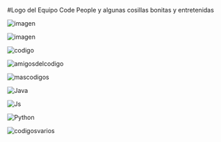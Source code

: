 #Logo del Equipo Code People
y algunas cosillas bonitas y entretenidas 

![imagen](https://user-images.githubusercontent.com/22425467/150901973-25b48b07-0810-4b75-b3bb-baae3fa00541.gif)

![imagen](https://media.tenor.com/XmVOq-r1lnkAAAAj/unidos-y-en-equipo-ceg.gif)

![codigo](https://media.tenor.com/gJ_mQrrpgDMAAAAj/barcode-tiktok.gif)

![amigosdelcodigo](https://media.tenor.com/jkOCtI7TwRIAAAAM/sworsy-code.gif)

![mascodigos](https://media.tenor.com/4gTNCbjEQ0IAAAAd/open-codes-code.gif)

![Java](https://media.tenor.com/4HB9Nz7r4PsAAAAC/java-coffee.gif)

![Js](https://media.tenor.com/s1PTNnkaSQsAAAAi/js-java-script.gif)

![Python](https://media.tenor.com/_7r8RXryt3QAAAAC/python-powered.gif)

![codigosvarios](https://media.tenor.com/jM0aoM8e-iEAAAAC/web-developer-mycrxn.gif)
